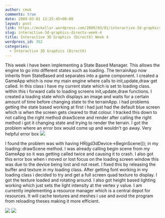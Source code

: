 ```yaml
---
author: cmuk
comments: true
date: 2009-03-01 12:25:45+00:00
layout: post
link: https://mckellar.wordpress.com/2009/03/01/interactive-3d-graphics-directx-week-4/
slug: interactive-3d-graphics-directx-week-4
title: Interactive 3D Graphics (DirectX) Week 4
wordpress_id: 352
categories:
  - Interactive 3D Graphics (DirectX)
---
```


This week i have been implementing a State Based Manager. This allows the engine to go into different states such as loading. The terrainApp now inherits from StateBased and separates into a game component. I created a GameApp which is now my main engine where calls to init,update,draw get called. In this class i have my current state which is set to loading class. within this i forward calls to loading screens init,update,draw functions. I created a loading state which displays an image and waits for a certain amount of time before changing state to the terrainApp. i had problems getting the state based working at first i had just had the default blue screen which is when the screen gets cleared to that colour. I tracked this down to not calling the right method drawScene and render after calling the right method i got it changing state and trying to render the terrain. I got the problem where an error box would come up and wouldn't go away. Very helpful error box
[![](https://mckellar.files.wordpress.com/2017/10/error.png)](https://mckellar.files.wordpress.com/2017/10/error.png)

I found the problem was with having HR(gd3dDevice->BeginScene()); in my loading::drawScene method. I was already calling begin scene from my GameApp so it was getting called twice and causing it to crash. I also got this error box when i moved or lost focus on the loading screen window this was due to the device being lost and not reset. I fixed this by releasing the buffer and texture in my loading class. After getting font working in my loading class i decided to try and get a full screen quad texture to display. I got the texture loaded and rotating around. I also got height based lighting working which just sets the light intensity at the vertex y value. I am currently implementing a resource manager which is a central depot for resources. It will cache textures and meshes i use and avoid the program from reloading theses making it more efficient.

[![](https://mckellar.files.wordpress.com/2017/10/loading.png)](https://mckellar.files.wordpress.com/2017/10/loading.png)
[![](https://mckellar.files.wordpress.com/2017/10/heightbased.png)](https://mckellar.files.wordpress.com/2017/10/heightbased.png)
